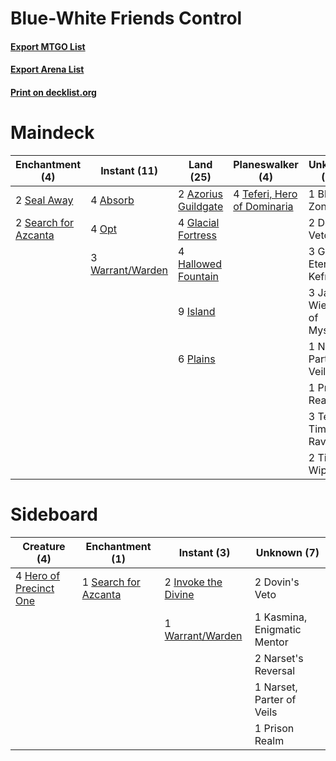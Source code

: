 # Blue-White Friends Control

#### [Export MTGO List](../collection/Blue-White%20Friends%20Control/Blue-White%20Friends%20Control.txt)
#### [Export Arena List](../collection/Blue-White%20Friends%20Control/Blue-White%20Friends%20Control_arena.txt)
#### [Print on decklist.org](http://decklist.org/?deckmain=4%09Absorb%0A2%09Azorius%20Guildgate%0A1%09Blast%20Zone%0A2%09Dovin's%20Veto%0A4%09Glacial%20Fortress%0A3%09God-Eternal%20Kefnet%0A4%09Hallowed%20Fountain%0A9%09Island%0A3%09Jace,%20Wielder%20of%20Mysteries%0A1%09Narset,%20Parter%20of%20Veils%0A4%09Opt%0A6%09Plains%0A1%09Prison%20Realm%0A2%09Seal%20Away%0A2%09Search%20for%20Azcanta%0A4%09Teferi,%20Hero%20of%20Dominaria%0A3%09Teferi,%20Time%20Raveler%0A2%09Time%20Wipe%0A3%09Warrant/Warden&deckside=2%09Dovin's%20Veto%0A4%09Hero%20of%20Precinct%20One%0A2%09Invoke%20the%20Divine%0A1%09Kasmina,%20Enigmatic%20Mentor%0A2%09Narset's%20Reversal%0A1%09Narset,%20Parter%20of%20Veils%0A1%09Prison%20Realm%0A1%09Search%20for%20Azcanta%0A1%09Warrant/Warden)
# Maindeck

|                                        Enchantment (4)                                        |                                       Instant (11)                                        |                                          Land (25)                                           |                                           Planeswalker (4)                                           |        Unknown (16)        |
|-----------------------------------------------------------------------------------------------|-------------------------------------------------------------------------------------------|----------------------------------------------------------------------------------------------|------------------------------------------------------------------------------------------------------|----------------------------|
|2 [Seal Away](http://gatherer.wizards.com/Pages/Card/Details.aspx?multiverseid=442919)         |4 [Absorb](http://gatherer.wizards.com/Pages/Card/Details.aspx?multiverseid=23155)         |2 [Azorius Guildgate](http://gatherer.wizards.com/Pages/Card/Details.aspx?multiverseid=376256)|4 [Teferi, Hero of Dominaria](http://gatherer.wizards.com/Pages/Card/Details.aspx?multiverseid=443095)|1 Blast Zone                |
|2 [Search for Azcanta](http://gatherer.wizards.com/Pages/Card/Details.aspx?multiverseid=435226)|4 [Opt](http://gatherer.wizards.com/Pages/Card/Details.aspx?multiverseid=442948)           |4 [Glacial Fortress](http://gatherer.wizards.com/Pages/Card/Details.aspx?multiverseid=190562) |                                                                                                      |2 Dovin's Veto              |
|                                                                                               |3 [Warrant/Warden](http://gatherer.wizards.com/Pages/Card/Details.aspx?multiverseid=457374)|4 [Hallowed Fountain](http://gatherer.wizards.com/Pages/Card/Details.aspx?multiverseid=97071) |                                                                                                      |3 God-Eternal Kefnet        |
|                                                                                               |                                                                                           |9 [Island](http://gatherer.wizards.com/Pages/Card/Details.aspx?multiverseid=439857)           |                                                                                                      |3 Jace, Wielder of Mysteries|
|                                                                                               |                                                                                           |6 [Plains](http://gatherer.wizards.com/Pages/Card/Details.aspx?multiverseid=439856)           |                                                                                                      |1 Narset, Parter of Veils   |
|                                                                                               |                                                                                           |                                                                                              |                                                                                                      |1 Prison Realm              |
|                                                                                               |                                                                                           |                                                                                              |                                                                                                      |3 Teferi, Time Raveler      |
|                                                                                               |                                                                                           |                                                                                              |                                                                                                      |2 Time Wipe                 |


# Sideboard

|                                          Creature (4)                                           |                                        Enchantment (1)                                        |                                         Instant (3)                                          |        Unknown (7)        |
|-------------------------------------------------------------------------------------------------|-----------------------------------------------------------------------------------------------|----------------------------------------------------------------------------------------------|---------------------------|
|4 [Hero of Precinct One](http://gatherer.wizards.com/Pages/Card/Details.aspx?multiverseid=457155)|1 [Search for Azcanta](http://gatherer.wizards.com/Pages/Card/Details.aspx?multiverseid=435226)|2 [Invoke the Divine](http://gatherer.wizards.com/Pages/Card/Details.aspx?multiverseid=442910)|2 Dovin's Veto             |
|                                                                                                 |                                                                                               |1 [Warrant/Warden](http://gatherer.wizards.com/Pages/Card/Details.aspx?multiverseid=457374)   |1 Kasmina, Enigmatic Mentor|
|                                                                                                 |                                                                                               |                                                                                              |2 Narset's Reversal        |
|                                                                                                 |                                                                                               |                                                                                              |1 Narset, Parter of Veils  |
|                                                                                                 |                                                                                               |                                                                                              |1 Prison Realm             |

